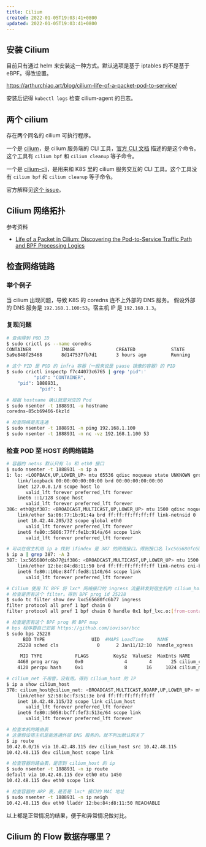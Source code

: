 ```yaml
---
title: Cilium
created: 2022-01-05T19:03:41+0800
updated: 2022-01-05T19:03:41+0800
---
```



## 安装 Cilium

目前只有通过 helm 来安装这一种方式。默认选项是基于 iptables 的不是基于 eBPF。得改设置。

https://arthurchiao.art/blog/cilium-life-of-a-packet-pod-to-service/

安装后记得 `kubectl logs` 检查 cilium-agent 的日志。

## 两个 cilium

存在两个同名的 cilium 可执行程序。

一个是 [cilium](https://github.com/cilium/cilium/tree/master/cilium)，是 cilium 服务端的 CLI 工具，[官方 CLI 文档](https://docs.cilium.io/en/v1.11/cmdref/cli_index/) 描述的是这个命令。这个工具有 `cilium bpf` 和 `cilium cleanup` 等子命令。

一个是 [cilium-cli](https://github.com/cilium/cilium-cli)，是用来和 K8S 里的 cilium 服务交互的 CLI 工具。这个工具没有 `cilium bpf` 和 `cilium cleanup` 等子命令。

官方解释见[这个 issue](https://github.com/cilium/cilium/issues/17098#issuecomment-895049182)。

## Cilium 网络拓扑

参考资料

- [Life of a Packet in Cilium: Discovering the Pod-to-Service Traffic Path and BPF Processing Logics](https://archive.ph/55Aou)

## 检查网络链路

### 举个例子

当 cilium 出现问题，导致 K8S 的 coredns 连不上外部的 DNS 服务。
假设外部的 DNS 服务是 `192.168.1.100:53`。宿主机 IP 是 `192.168.1.3`。

### 复现问题

```sh
# 查询得到 POD ID
$ sudo crictl ps --name coredns
CONTAINER           IMAGE               CREATED             STATE               NAME                ATTEMPT             POD ID
5a9e848f25468       8d147537fb7d1       3 hours ago         Running             coredns             0                   f7c44073c6765

# 这个 PID 是 POD 的 infra 容器（一般来说是 pause 镜像的容器）的 PID
$ sudo crictl inspectp f7c44073c6765 | grep 'pid":'
          "pid": "CONTAINER",
    "pid": 1888931,
            "pid": 1

# 根据 hostname 确认就是对应的 Pod
$ sudo nsenter -t 1888931 -u hostname
coredns-85cb69466-6kzld

# 检查网络是否连通
$ sudo nsenter -t 1888931 -n ping 192.168.1.100
$ sudo nsenter -t 1888931 -n nc -vz 192.168.1.100 53
```

### 检查 POD 至 HOST 的网络链路

```sh
# 容器的 netns 默认只有 lo 和 eth0 接口
$ sudo nsenter -t 1888931 -n ip a
1: lo: <LOOPBACK,UP,LOWER_UP> mtu 65536 qdisc noqueue state UNKNOWN group default qlen 1000
    link/loopback 00:00:00:00:00:00 brd 00:00:00:00:00:00
    inet 127.0.0.1/8 scope host lo
       valid_lft forever preferred_lft forever
    inet6 ::1/128 scope host
       valid_lft forever preferred_lft forever
386: eth0@if387: <BROADCAST,MULTICAST,UP,LOWER_UP> mtu 1500 qdisc noqueue state UP group default qlen 1000
    link/ether 5a:06:77:1b:91:4a brd ff:ff:ff:ff:ff:ff link-netnsid 0
    inet 10.42.44.205/32 scope global eth0
       valid_lft forever preferred_lft forever
    inet6 fe80::5806:77ff:fe1b:914a/64 scope link
       valid_lft forever preferred_lft forever

# 可以在宿主机用 ip a 找到 ifindex 是 387 的网络接口。得到接口名 lxc565680fc6b77
$ ip a | grep 387: -A 3
387: lxc565680fc6b77@if386: <BROADCAST,MULTICAST,UP,LOWER_UP> mtu 1500 qdisc noqueue state UP group default qlen 1000
    link/ether 12:be:84:d8:11:50 brd ff:ff:ff:ff:ff:ff link-netns cni-bb3db0b1-362b-e728-7939-f14058980607
    inet6 fe80::10be:84ff:fed8:1140/64 scope link
       valid_lft forever preferred_lft forever

# Cilium 使用 TC BPF 将 lxc* 网络接口的 ingress 流量转发到宿主机的 cilium_host 网络接口
# 检查是否有这个 filter。得到 BPF prog id 25228
$ sudo tc filter show dev lxc565680fc6b77 ingress
filter protocol all pref 1 bpf chain 0
filter protocol all pref 1 bpf chain 0 handle 0x1 bpf_lxc.o:[from-container] direct-action not_in_hw id 25228 tag f97c1323b33039cd jited

# 检查是否有这个 BPF prog 和 BPF map
# bps 程序要自己安装 https://github.com/iovisor/bcc
$ sudo bps 25228
      BID TYPE                 UID  #MAPS LoadTime     NAME
    25228 sched cls              0      2 Jan11/12:10  handle_xgress

     MID TYPE            FLAGS         KeySz  ValueSz  MaxEnts NAME
    4468 prog array      0x0               4        4       25 cilium_calls_01
    4120 percpu hash     0x1               8       16     1024 cilium_metrics

# cilium_net 不用管，没有用。得到 cilium_host 的 IP
$ ip a show cilium_host
378: cilium_host@cilium_net: <BROADCAST,MULTICAST,NOARP,UP,LOWER_UP> mtu 1500 qdisc noqueue state UP group default qlen 1000
    link/ether 52:58:bc:f3:51:3e brd ff:ff:ff:ff:ff:ff
    inet 10.42.48.115/32 scope link cilium_host
       valid_lft forever preferred_lft forever
    inet6 fe80::5058:bcff:fef3:513e/64 scope link
       valid_lft forever preferred_lft forever

# 检查本机的路由表
# 这里假设宿主机是能连通外部 DNS 服务的，就不列出默认网关了
$ ip route
10.42.0.0/16 via 10.42.48.115 dev cilium_host src 10.42.48.115
10.42.48.115 dev cilium_host scope link

# 检查容器的路由表，是否到 cilium_host 的 ip
$ sudo nsenter -t 1888931 -n ip route
default via 10.42.48.115 dev eth0 mtu 1450
10.42.48.115 dev eth0 scope link

# 检查容器的 ARP 表，是否是 lxc* 接口的 MAC 地址
$ sudo nsenter -t 1888931 -n ip neigh
10.42.48.115 dev eth0 lladdr 12:be:84:d8:11:50 REACHABLE
```

以上都是正常情况的结果，便于和异常情况做对比。


## Cilium 的 Flow 数据存哪里？

